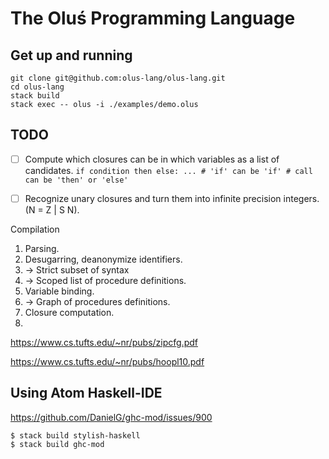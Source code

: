 # The Oluś Programming Language

## Get up and running

```
git clone git@github.com:olus-lang/olus-lang.git
cd olus-lang
stack build
stack exec -- olus -i ./examples/demo.olus
```

## TODO

- [ ] Compute which closures can be in which variables as a list of candidates.
      ```
      if condition then else: ...
      # 'if' can be 'if'
      # call can be 'then' or 'else'
      ```

- [ ] Recognize unary closures and turn them into infinite precision integers. (N = Z | S N).

Compilation

1. Parsing.
2. Desugarring, deanonymize identifiers.
3. -> Strict subset of syntax
3. -> Scoped list of procedure definitions.
4. Variable binding.
5. -> Graph of procedures definitions.
6. Closure computation.
7. 

https://www.cs.tufts.edu/~nr/pubs/zipcfg.pdf

https://www.cs.tufts.edu/~nr/pubs/hoopl10.pdf


## Using Atom Haskell-IDE

https://github.com/DanielG/ghc-mod/issues/900

```
$ stack build stylish-haskell
$ stack build ghc-mod 
```
